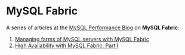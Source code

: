 <!-- -
Title: MySQL Fabric
First Published: 2014-05-18
- -->

MySQL Fabric
============

A series of articles at the [MySQL Performance Blog](http://www.mysqlperformanceblog.com/) 
on **MySQL Fabric**:

1.  [Managing farms of MySQL servers with MySQL Fabric](http://www.mysqlperformanceblog.com/2014/04/25/managing-farms-of-mysql-servers-with-mysql-fabric/)
2.  [High Availability with MySQL Fabric: Part I](http://www.mysqlperformanceblog.com/2014/05/15/high-availability-mysql-fabric-part/)
